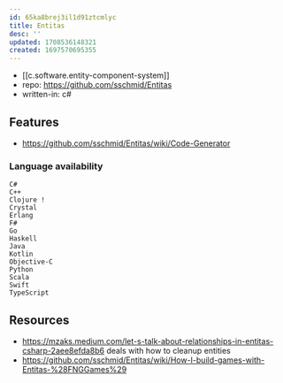 ```yaml
---
id: 65ka8brej3il1d91ztcmlyc
title: Entitas
desc: ''
updated: 1708536148321
created: 1697570695355
---
```


- [[c.software.entity-component-system]]
- repo: https://github.com/sschmid/Entitas
- written-in: c#

## Features

- https://github.com/sschmid/Entitas/wiki/Code-Generator

### Language availability


    C#
    C++
    Clojure !
    Crystal
    Erlang
    F#
    Go
    Haskell
    Java
    Kotlin
    Objective-C
    Python
    Scala
    Swift
    TypeScript


## Resources

- https://mzaks.medium.com/let-s-talk-about-relationships-in-entitas-csharp-2aee8efda8b6 deals with how to cleanup entities
- https://github.com/sschmid/Entitas/wiki/How-I-build-games-with-Entitas-%28FNGGames%29